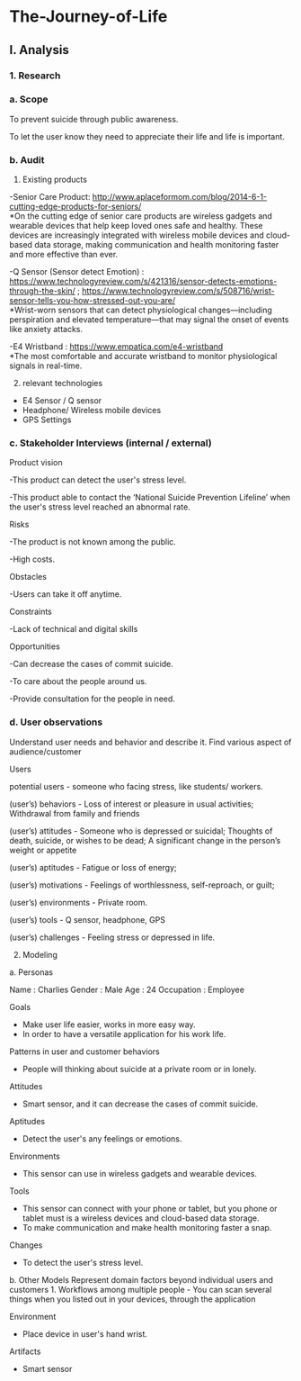 # The-Journey-of-Life

## I. Analysis

### 1. Research

### a. Scope

To prevent suicide through public awareness.

To let the user know they need to appreciate their life and life is important.

### b. Audit

1. Existing products

-Senior Care Product: http://www.aplaceformom.com/blog/2014-6-1-cutting-edge-products-for-seniors/     
*On the cutting edge of senior care products are wireless gadgets and wearable devices that help keep loved ones safe and healthy. These devices are increasingly integrated with wireless mobile devices and cloud-based data storage, making communication and health monitoring faster and more effective than ever.

-Q Sensor (Sensor detect Emotion) : https://www.technologyreview.com/s/421316/sensor-detects-emotions-through-the-skin/ ; https://www.technologyreview.com/s/508716/wrist-sensor-tells-you-how-stressed-out-you-are/   
*Wrist-worn sensors that can detect physiological changes—including perspiration and elevated temperature—that may signal the onset of events like anxiety attacks.

-E4 Wristband : https://www.empatica.com/e4-wristband    
*The most comfortable and accurate wristband to monitor physiological signals in real-time.

2. relevant technologies

- E4 Sensor / Q sensor 
- Headphone/ Wireless mobile devices
- GPS Settings

### c. Stakeholder Interviews (internal / external)

Product vision

-This product can detect the user's stress level.

-This product able to contact the ‘National Suicide Prevention Lifeline’ when the user's stress level reached an abnormal rate.

Risks

-The product is not known among the public. 

-High costs.

Obstacles

-Users can take it off anytime.

Constraints

-Lack of technical and digital skills

Opportunities

-Can decrease the cases of commit suicide.

-To care about the people around us.

-Provide consultation for the people in need.

### d. User observations

Understand user needs and behavior and describe it. Find various aspect of audience/customer

Users

potential users - someone who facing stress, like students/ workers.

(user’s) behaviors - Loss of interest or pleasure in usual activities; Withdrawal from family and friends

(user’s) attitudes - Someone who is depressed or suicidal; Thoughts of death, suicide, or wishes to be dead; A significant change in the person’s weight or appetite

(user’s) aptitudes - Fatigue or loss of energy; 

(user’s) motivations - Feelings of worthlessness, self-reproach, or guilt;

(user’s) environments - Private room.

(user’s) tools - Q sensor, headphone, GPS

(user’s) challenges - Feeling stress or depressed in life.

2. Modeling

a. Personas

Name : Charlies
Gender : Male
Age : 24
Occupation : Employee

Goals
- Make user life easier, works in more easy way.
- In order to have a versatile application for his work life.

Patterns in user and customer behaviors
- People will thinking about suicide at a private room or in lonely.

Attitudes
- Smart sensor, and it can decrease the cases of commit suicide.

Aptitudes
- Detect the user's any feelings or emotions.

Environments
- This sensor can use in wireless gadgets and wearable devices.

Tools
- This sensor can connect with your phone or tablet, but you phone or tablet must is a wireless devices and cloud-based data storage.
- To make communication and make health monitoring faster a snap.

Changes
- To detect the user's stress level.

b. Other Models
Represent domain factors beyond individual users and customers 1. Workflows among multiple people - You can scan several things when you listed out in your devices, through the application

Environment
- Place device in user's hand wrist.

Artifacts
- Smart sensor



